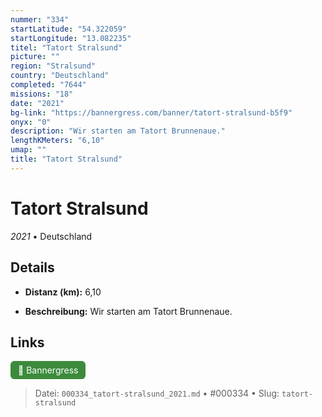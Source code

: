 ```yaml
---
nummer: "334"
startLatitude: "54.322059"
startLongitude: "13.082235"
titel: "Tatort Stralsund"
picture: ""
region: "Stralsund"
country: "Deutschland"
completed: "7644"
missions: "18"
date: "2021"
bg-link: "https://bannergress.com/banner/tatort-stralsund-b5f9"
onyx: "0"
description: "Wir starten am Tatort Brunnenaue."
lengthKMeters: "6,10"
umap: ""
title: "Tatort Stralsund"
---
```

# Tatort Stralsund

*2021* • Deutschland



## Details
- **Distanz (km):** 6,10



- **Beschreibung:** Wir starten am Tatort Brunnenaue.


## Links
<div style="margin-top: 0.5em;">
<a href="https://bannergress.com/banner/tatort-stralsund-b5f9" target="_blank" style="display:inline-block;margin-right:8px;padding:6px 12px;background-color:#3c8b3c;color:white;text-decoration:none;border-radius:6px;">🔗 Bannergress</a>

</div>


> Datei: `000334_tatort-stralsund_2021.md` • #000334 • Slug: `tatort-stralsund`
